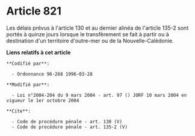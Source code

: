 # Article 821

Les délais prévus à l'article 130 et au dernier alinéa de l'article 135-2 sont portés à quinze jours lorsque le transfèrement
se fait à partir ou à destination d'un territoire d'outre-mer ou de la Nouvelle-Calédonie.

**Liens relatifs à cet article**

	**Codifié par**:

	  - Ordonnance 96-268 1996-03-28

	**Modifié par**:

	  - Loi n°2004-204 du 9 mars 2004 - art. 97 () JORF 10 mars 2004 en vigueur le 1er octobre 2004

	**Cite**:

	  - Code de procédure pénale - art. 130 (V)
	  - Code de procédure pénale - art. 135-2 (V)
